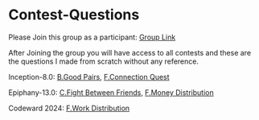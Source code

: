 # Contest-Questions
Please Join this group as a participant: [Group Link](https://codeforces.com/group/jJ3nhDy6GL/)

After Joining the group you will have access to all contests and these are the questions I made from scratch without any reference.

Inception-8.0: [B.Good Pairs](https://codeforces.com/group/jJ3nhDy6GL/contest/481368/problem/B), [F.Connection Quest](https://codeforces.com/group/jJ3nhDy6GL/contest/481368/problem/F)

Epiphany-13.0: [C.Fight Between Friends](https://codeforces.com/group/jJ3nhDy6GL/contest/494905/problem/C), [F.Money Distribution](https://codeforces.com/group/jJ3nhDy6GL/contest/494905/problem/F)

Codeward 2024: [F.Work Distribution](https://codeforces.com/gym/510388/problem/F)
